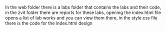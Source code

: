 In the web folder there is a labs folder that contains the labs and their code, in the zvit folder there are reports for these labs, opening the index.html file opens a list of lab works and you can view them there, in the style.css file there is the code for the index.html design
